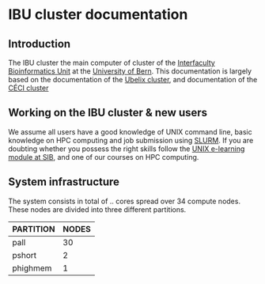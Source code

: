 # IBU cluster documentation

## Introduction
The IBU cluster the main computer of cluster of the [Interfaculty Bioinformatics Unit](https://www.bioinformatics.unibe.ch/) at the [University of Bern](https://www.unibe.ch/). This documentation is largely based on the documentation of the [Ubelix cluster](https://ubelix.unibe.ch/), and documentation of the [CÉCI cluster](http://www.ceci-hpc.be/)

## Working on the IBU cluster & new users
We assume all users have a good knowledge of UNIX command line, basic knowledge on HPC computing and job submission using [SLURM](https://slurm.schedmd.com/documentation.html). If you are doubting whether you possess the right skills follow the [UNIX e-learning module at SIB](https://edu.sib.swiss/pluginfile.php/2878/mod_resource/content/4/couselab-html/content.html), and one of our courses on HPC computing.

## System infrastructure
The system consists in total of .. cores spread over 34 compute nodes. These nodes are divided into three different partitions.

| PARTITION | NODES |
|-----------|-------|
| pall      | 30    |
| pshort    | 2     |
| phighmem  | 1     |
